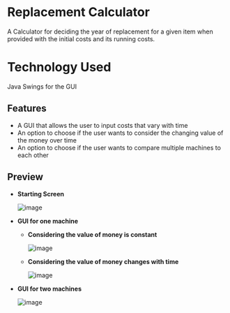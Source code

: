 # Replacement Calculator
A Calculator for deciding the year of replacement for a given item when provided with the initial costs and its running costs.

# Technology Used
Java Swings for the GUI

## Features 
* A GUI that allows the user to input costs that vary with time
* An option to choose if the user wants to consider the changing value of the money over time
* An option to choose if the user wants to compare multiple machines to each other

## Preview 
* **Starting Screen**

  ![image](https://github.com/user-attachments/assets/4ece46ea-4105-4b99-9f31-1c2b3adfc093)


* **GUI for one machine**
  * **Considering the value of money is constant**
    
    ![image](https://github.com/user-attachments/assets/1ad5bc63-1a03-42df-9f92-2ceb1a7ec993)
    
  * **Considering the value of money changes with time**

    ![image](https://github.com/user-attachments/assets/a709da4e-1140-46d1-b253-13e5de59caa3)

* **GUI for two machines**

  ![image](https://github.com/user-attachments/assets/a0fcaaaf-cbbc-4eb2-936d-b7106c83ba1c)
